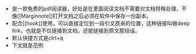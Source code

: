 - 是一款免费的pdf阅读器，好处是在里面阅读文档不需要对文档特殊处理，不像[[Marginnote]]打开文档之后必须在软件中保存一份副本。
- 配合[[hook]]使用，可以直接定位到一段引文原来的位置，这种链接叫做deep link，也就是不仅链接到文档，还能链接到原文那段话。
- 默认快捷方式是ctrl+q
- 下文就是范例
